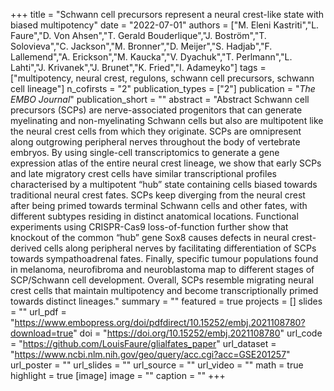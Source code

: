 +++
title = "Schwann cell precursors represent a neural crest-like state with biased multipotency"
date = "2022-07-01"
authors = ["M. Eleni Kastriti","L. Faure","D. Von Ahsen","T. Gerald Bouderlique","J. Boström","T. Solovieva","C. Jackson","M. Bronner","D. Meijer","S. Hadjab","F. Lallemend","A. Erickson","M. Kaucka","V. Dyachuk","T. Perlmann","L. Lahti","J. Krivanek","J. Brunet","K. Fried","I. Adameyko"]
tags = ["multipotency, neural crest, regulons, schwann cell precursors, schwann cell lineage"]
n_cofirsts = "2"
publication_types = ["2"]
publication = "_The EMBO Journal_"
publication_short = ""
abstract = "Abstract Schwann cell precursors (SCPs) are nerve-associated progenitors that can generate myelinating and non-myelinating Schwann cells but also are multipotent like the neural crest cells from which they originate. SCPs are omnipresent along outgrowing peripheral nerves throughout the body of vertebrate embryos. By using single-cell transcriptomics to generate a gene expression atlas of the entire neural crest lineage, we show that early SCPs and late migratory crest cells have similar transcriptional profiles characterised by a multipotent “hub” state containing cells biased towards traditional neural crest fates. SCPs keep diverging from the neural crest after being primed towards terminal Schwann cells and other fates, with different subtypes residing in distinct anatomical locations. Functional experiments using CRISPR-Cas9 loss-of-function further show that knockout of the common “hub” gene Sox8 causes defects in neural crest-derived cells along peripheral nerves by facilitating differentiation of SCPs towards sympathoadrenal fates. Finally, specific tumour populations found in melanoma, neurofibroma and neuroblastoma map to different stages of SCP/Schwann cell development. Overall, SCPs resemble migrating neural crest cells that maintain multipotency and become transcriptionally primed towards distinct lineages."
summary = ""
featured = true
projects = []
slides = ""
url_pdf = "https://www.embopress.org/doi/pdfdirect/10.15252/embj.2021108780?download=true"
doi = "https://doi.org/10.15252/embj.2021108780"
url_code = "https://github.com/LouisFaure/glialfates_paper"
url_dataset = "https://www.ncbi.nlm.nih.gov/geo/query/acc.cgi?acc=GSE201257"
url_poster = ""
url_slides = ""
url_source = ""
url_video = ""
math = true
highlight = true
[image]
image = ""
caption = ""
+++

